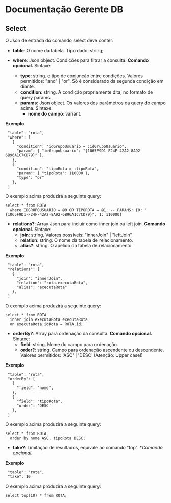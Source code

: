 # Documentação Gerente DB

## Select

O Json de entrada do comando select deve conter:

- **table**: O nome da tabela. Tipo dado: string;

- **where**: Json object. Condições para filtrar a consulta. **Comando opcional.** Sintaxe:

  - **type**: string. o tipo de conjunção entre condições. Valores permitidos: "and" | "or". Só é considerado da segunda condição em diante.
  - **condition**: string. A condição propriamente dita, no formato de query params.
  - **params**: Json object. Os valores dos parâmetros da query do campo acima. Sintaxe:
    - **nome do campo**: variant.
    
**Exemplo**
```
 "table": "rota",
 "where": [
   {
     "condition": "idGrupoUsuario = :idGrupoUsuario",
     "param": { "idGrupoUsuario": "{1065F9D1-F24F-42A2-8A92-6B96A1C7CD79}" },
   },
   {
     "condition": "tipoRota = :tipoRota",
     "param": { "tipoRota": 110000 },
     "type": "or"
   },
 ]
```

O exemplo acima produzirá a seguinte query:

```
select * from ROTA 
  where IDGRUPOUSUARIO = @0 OR TIPOROTA = @1; -- PARAMS: {0: "{1065F9D1-F24F-42A2-8A92-6B96A1C7CD79}", 1: 110000}
```

- **relations?**: Array Json para incluir como inner join ou left join. **Comando opcional.** Sintaxe:
  - **join**: string. Valores possíveis: "innerJoin" | "leftJoin"
  - **relation**: string. O nome da tabela de relacionamento.
  - **alias?**: string. O apelido da tabela de relacionamento.
  
**Exemplo**
```
 "table": "rota",
 "relations": [
   {
     "join": "innerJoin",
     "relation": "rota.executaRota",
     "alias": "executaRota"     
   },   
 ]
```

O exemplo acima produzirá a seguinte query:

```
select * from ROTA 
  inner join executaRota executaRota 
  on executaRota.idRota = ROTA.id;
```

- **orderBy?**: Array para ordenação da consulta. **Comando opcional.** Sintaxe:
  - **field**: string. Nome do campo para ordenação.
  - **order?**: string. Campo para ordenação ascendente ou descendente. Valores permitidos: 'ASC' | 'DESC' (Atenção: Upper case!)
  
**Exemplo**
```
 "table": "rota",
 "orderBy": [
   {
     "field": "nome",     
   },
   {
     "field": "tipoRota",
     "order": 'DESC'
   },
 ]
```

O exemplo acima produzirá a seguinte query:

```
select * from ROTA 
  order by nome ASC, tipoRota DESC;
```

- **take?**: Limitação de resultados, equivale ao comando "top". **Comando opcional.*

**Exemplo**
```
 "table": "rota",
 "take": 10
```

O exemplo acima produzirá a seguinte query:

```
select top(10) * from ROTA;  
```
